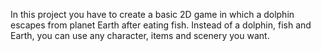 In this project you have to create a basic 2D game in which a
dolphin escapes from planet Earth after eating fish. Instead of a dolphin, fish
and Earth, you can use any character, items and scenery you want.
